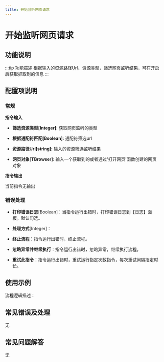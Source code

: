 ```yaml
---
title: 开始监听网页请求
---
```


# 开始监听网页请求

## 功能说明

:::tip 功能描述
根据输入的资源路径Url、资源类型，筛选网页监听结果，可在开启后获取抓取到的信息
:::

## 配置项说明

### 常规

**指令输入**

- **筛选资源类型[Integer]**: 获取网页监听的类型

- **根据通配符匹配[Boolean]**: 通配符筛选url

- **资源路径Url[string]**: 输入的资源筛选监听结果

- **网页对象[TBrowser]**: 输入一个获取到的或者通过'打开网页'函数创建的网页对象


**指令输出**

当前指令无输出

### 错误处理

- **打印错误日志**[Boolean]：当指令运行出错时，打印错误日志到【日志】面板。默认勾选。

- **处理方式**[Integer]：

 - **终止流程**：指令运行出错时，终止流程。

 - **忽略异常并继续执行**：指令运行出错时，忽略异常，继续执行流程。

 - **重试此指令**：指令运行出错时，重试运行指定次数指令，每次重试间隔指定时长。

## 使用示例

流程逻辑描述：

## 常见错误及处理

无

## 常见问题解答

无


